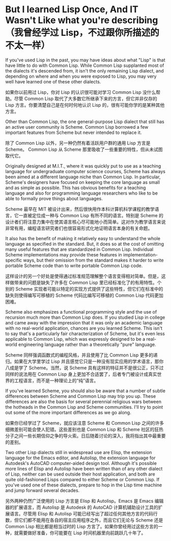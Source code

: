 # But I learned Lisp Once, And IT Wasn't Like what you're describing（我曾经学过 Lisp，不过跟你所描述的不太一样）

If you've used Lisp in the past, you may have ideas about what "Lisp"
is that have little to do with Common Lisp. While Common Lisp
supplanted most of the dialects it's descended from, it isn't the only
remaining Lisp dialect, and depending on where and when you were
exposed to Lisp, you may very well have learned one of these other
dialects.

如果你以前用过 Lisp，你对 Lisp 的认识很可能对学习 Common Lisp
没什么帮助。尽管 Common Lisp 取代了大多数它所继承下来的方言，但它并非仅存的
Lisp 方言。你要清楚自己是在何时何地认识 Lisp 的，很有可能你学的是某种其他方言。

Other than Common Lisp, the one general-purpose Lisp dialect that
still has an active user community is Scheme. Common Lisp borrowed a
few important features from Scheme but never intended to replace it.

除了 Common Lisp 以外，另一种仍然有着活跃用户群的通用 Lisp 方言是 Scheme。
Common Lisp 从 Scheme 那里吸收了一些重要的特性，但从未试图取代它。

Originally designed at M.I.T., where it was quickly put to use as a
teaching language for undergraduate computer science courses, Scheme
has always been aimed at a different language niche than Common
Lisp. In particular, Scheme's designers have focused on keeping the
core language as small and as simple as possible. This has obvious
benefits for a teaching language and also for programming language
researchers who like to be able to formally prove things about
languages.

Scheme 最早在 MIT
被设计出来，然后很快用作本科计算机科学课程的教学语言，它一直被定位成一种与
Common Lisp 有所不同的语言。特别是 Scheme
的设计者们将注意力集中在使其语言核心尽可能地小而简单。这对作为教学语言来说非常有用，编程语言研究者们也很容易形式化地证明语言本身的有关命题。

It also has the benefit of making it relatively easy to understand the
whole language as specified in the standard. But, it does so at the
cost of omitting many useful features that are standardized in Common
Lisp. Individual Scheme implementations may provide these features in
implementation-specific ways, but their omission from the standard
makes it harder to write portable Scheme code than to write portable
Common Lisp code.

这样设计的另一个好处是使得通过标准规范理解整个语言变得相对简单。但是，这样做带来的问题是缺失了许多在
Common Lisp 里已经标准化了的有用特性。个别的 Scheme
实现者可能以特定的实现方式提供了这些特性，但它们在标准中的缺失则使得编写可移植的
Scheme 代码比编写可移植的 Common Lisp 代码更加困难。

Scheme also emphasizes a functional programming style and the use of
recursion much more than Common Lisp does. If you studied Lisp in
college and came away with the impression that it was only an academic
language with no real-world application, chances are you learned
Scheme. This isn't to say that's a particularly fair characterization
of Scheme, but it's even less applicable to Common Lisp, which was
expressly designed to be a real-world engineering language rather than
a theoretically "pure" language.

Scheme 同样强调函数式的编程风格，并且使用了比 Common Lisp
更多的递归。如果在大学里学过 Lisp
并且感觉它只是一种没有现实应用的学术语言，那你八成是学了
Scheme。当然，说 Scheme
具有这样的特征并不是很公正，只不过同样的说法用在 Common Lisp
身上更加不合适罢了，后者专门被设计成真实世界的工程语言，而不是一种理论上的“纯”语言。

If you've learned Scheme, you should also be aware that a number of
subtle differences between Scheme and Common Lisp may trip you
up. These differences are also the basis for several perennial
religious wars between the hotheads in the Common Lisp and Scheme
communities. I'll try to point out some of the more important
differences as we go along.

如果你已经学过了 Scheme，就应该注意 Scheme 和 Common Lisp
之间的许多细微差别可能会使人犯错。这些差别也是 Common Lisp 和
Scheme 社区的狂热分子之间一些长期信仰之争的导火索。日后随着讨论的深入，我将指出其中最重要的差别。

Two other Lisp dialects still in widespread use are Elisp, the
extension language for the Emacs editor, and Autolisp, the extension
language for Autodesk's AutoCAD computer-aided design tool. Although
it's possible more lines of Elisp and Autolisp have been written than
of any other dialect of Lisp, neither can be used outside their host
application, and both are quite old-fashioned Lisps compared to either
Scheme or Common Lisp. If you've used one of these dialects, prepare
to hop in the Lisp time machine and jump forward several decades.

另外两种仍然广泛使用的 Lisp 方言是 Elisp 和 Autolisp。Emacs 是 Emacs
编辑器的扩展语言，而 Autolisp 是 Autodesk 的 AutoCAD
计算机辅助设计工具的扩展语言。尽管用 Elisp 和 Autolisp
可能已经写出了超过任何其他方言的代码行数，但它们都不能用在各自的宿主应用程序之外，而且它们无论与
Scheme 还是 Common Lisp 相比都是相当过时的 Lisp
方言了。如果你曾经用过这些方言的一种，就需要做好准备，你可能要在 Lisp
时间机器里向前跳跃几十年了。
